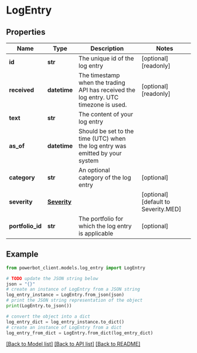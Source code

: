 # LogEntry


## Properties

Name | Type | Description | Notes
------------ | ------------- | ------------- | -------------
**id** | **str** | The unique id of the log entry | [optional] [readonly] 
**received** | **datetime** | The timestamp when the trading API has received the log entry. UTC timezone is used. | [optional] [readonly] 
**text** | **str** | The content of your log entry | 
**as_of** | **datetime** | Should be set to the time (UTC) when the log entry was emitted by your system | 
**category** | **str** | An optional category of the log entry | [optional] 
**severity** | [**Severity**](Severity.md) |  | [optional] [default to Severity.MED]
**portfolio_id** | **str** | The portfolio for which the log entry is applicable | [optional] 

## Example

```python
from powerbot_client.models.log_entry import LogEntry

# TODO update the JSON string below
json = "{}"
# create an instance of LogEntry from a JSON string
log_entry_instance = LogEntry.from_json(json)
# print the JSON string representation of the object
print(LogEntry.to_json())

# convert the object into a dict
log_entry_dict = log_entry_instance.to_dict()
# create an instance of LogEntry from a dict
log_entry_from_dict = LogEntry.from_dict(log_entry_dict)
```
[[Back to Model list]](../README.md#documentation-for-models) [[Back to API list]](../README.md#documentation-for-api-endpoints) [[Back to README]](../README.md)


